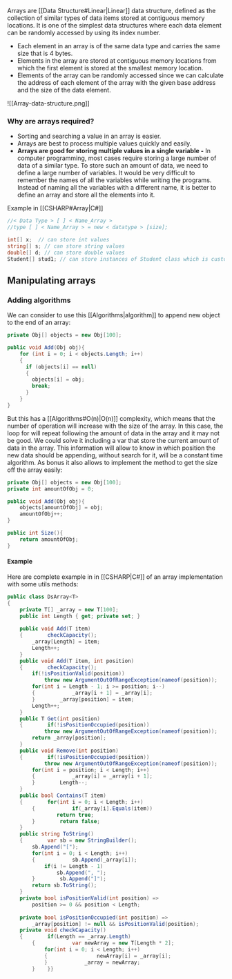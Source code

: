 Arrays are [[Data Structure#Linear|Linear]] data structure, defined as the collection of similar types of data items stored at contiguous memory locations. It is one of the simplest data structures where each data element can be randomly accessed by using its index number.

- Each element in an array is of the same data type and carries the same size that is 4 bytes.
- Elements in the array are stored at contiguous memory locations from which the first element is stored at the smallest memory location.
- Elements of the array can be randomly accessed since we can calculate the address of each element of the array with the given base address and the size of the data element.

![[Array-data-structure.png]]
### Why are arrays required?

- Sorting and searching a value in an array is easier.
- Arrays are best to process multiple values quickly and easily.
- **Arrays are good for storing multiple values in a single variable -** In computer programming, most cases require storing a large number of data of a similar type. To store such an amount of data, we need to define a large number of variables. It would be very difficult to remember the names of all the variables while writing the programs. Instead of naming all the variables with a different name, it is better to define an array and store all the elements into it.

Example in [[CSHARP#Array|C#]]
```csharp
//< Data Type > [ ] < Name_Array >
//type [ ] < Name_Array > = new < datatype > [size];

int[] x;  // can store int values
string[] s; // can store string values
double[] d; // can store double values
Student[] stud1; // can store instances of Student class which is custom
```

## Manipulating arrays
### Adding algorithms
We can consider to use this [[Algorithms|algorithm]] to append new object to the end of an array:
```csharp
private Obj[] objects = new Obj[100];

public void Add(Obj obj){
	for (int i = 0; i < objects.Length; i++)
	{
	  if (objects[i] == null)
	  {
		objects[i] = obj;
		break;
	  }
	}
}
```
But this has a [[Algorithms#O(n)|O(n)]] complexity, which means that the number of operation will increase with the size of the array. In this case, the loop for will repeat following the amount of data in the array and it may not be good.
We could solve it including a var that store the current amount of data in the array. This information will allow to know in which position the new data should be appending, without search for it, will be a constant time algorithm. As bonus it also allows to implement the method to get the size off the array easily: 
```csharp
private Obj[] objects = new Obj[100];
private int amountOfObj = 0;

public void Add(Obj obj){
	objects[amountOfObj] = obj;
	amountOfObj++;
}

public int Size(){
	return amountOfObj;
}
```

#### Example
Here are complete example in  in [[CSHARP|C#]] of an array implementation with some utils methods:
```cs
public class DsArray<T>  
{  
    private T[] _array = new T[100];  
    public int Length { get; private set; }  
  
    public void Add(T item)  
    {        checkCapacity();  
        _array[Length] = item;  
        Length++;  
    }  
    public void Add(T item, int position)  
    {        checkCapacity();  
        if(!isPositionValid(position))  
            throw new ArgumentOutOfRangeException(nameof(position));  
        for(int i = Length - 1; i >= position; i--)  
        {            _array[i + 1] = _array[i];  
        }        _array[position] = item;  
        Length++;  
    }  
    public T Get(int position)  
    {        if(!isPositionOccupied(position))  
            throw new ArgumentOutOfRangeException(nameof(position));  
        return _array[position];  
    }  
    public void Remove(int position)  
    {        if(!isPositionOccupied(position))  
            throw new ArgumentOutOfRangeException(nameof(position));  
        for(int i = position; i < Length; i++)  
        {            _array[i] = _array[i + 1];  
        }        Length--;  
    }  
    public bool Contains(T item)  
    {        for(int i = 0; i < Length; i++)  
        {            if(_array[i].Equals(item))  
                return true;  
        }        return false;  
    }  
    public string ToString()  
    {        var sb = new StringBuilder();  
        sb.Append("[");  
        for(int i = 0; i < Length; i++)  
        {            sb.Append(_array[i]);  
            if(i != Length - 1)  
                sb.Append(", ");  
        }        sb.Append("]");  
        return sb.ToString();  
    }  
    private bool isPositionValid(int position) =>  
        position >= 0 && position < Length;  
  
    private bool isPositionOccupied(int position) =>  
        _array[position] != null && isPositionValid(position);  
    private void checkCapacity()  
    {        if(Length == _array.Length)  
        {            var newArray = new T[Length * 2];  
            for(int i = 0; i < Length; i++)  
            {                newArray[i] = _array[i];  
            }            _array = newArray;  
        }    }}
```
